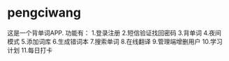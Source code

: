 # pengciwang
这是一个背单词APP.
功能有：
1.登录注册
2.短信验证找回密码
3.背单词
4.夜间模式
5.添加词库
6.生成错词本
7.搜索单词
8.在线翻译
9.管理端增删用户
10.学习计划
11.每日打卡

